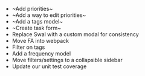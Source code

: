 - ~Add priorities~
- ~Add a way to edit priorities~
- ~Add a tags model~
- ~Create task form~
- Replace Swal with a custom modal for consistency
- Move FA into webpack
- Filter on tags
- Add a frequency model
- Move filters/settings to a collapsible sidebar
- Update our unit test coverage
